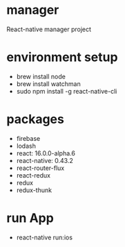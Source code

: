 # manager
React-native manager project

# environment setup
- brew install node
- brew install watchman
- sudo npm install -g react-native-cli

# packages
- firebase
- lodash
- react: 16.0.0-alpha.6
- react-native: 0.43.2
- react-router-flux
- react-redux
- redux
- redux-thunk

# run App
- react-native run:ios
